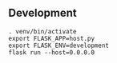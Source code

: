 ## Development

    . venv/bin/activate
    export FLASK_APP=host.py
    export FLASK_ENV=development
    flask run --host=0.0.0.0
